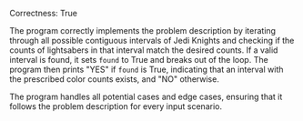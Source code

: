 Correctness: True

The program correctly implements the problem description by iterating through all possible contiguous intervals of Jedi Knights and checking if the counts of lightsabers in that interval match the desired counts. If a valid interval is found, it sets `found` to True and breaks out of the loop. The program then prints "YES" if `found` is True, indicating that an interval with the prescribed color counts exists, and "NO" otherwise.

The program handles all potential cases and edge cases, ensuring that it follows the problem description for every input scenario.